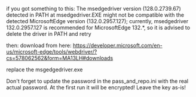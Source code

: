 if you got something to this:
The msedgedriver version (128.0.2739.67) detected in PATH at msedgedriver.EXE might not be compatible with the detected MicrosoftEdge version (132.0.2957.127); currently, msedgedriver 132.0.2957.127 is recommended for MicrosoftEdge 132.*, so it is advised to delete the driver in PATH and retry

then:
download from here:
https://developer.microsoft.com/en-us/microsoft-edge/tools/webdriver/?cs=578062562&form=MA13LH#downloads

replace the msgedgedriver.exe

Don't forget to update the password in the pass_and_repo.ini with the real actual password. At the first run it will be encrypted! Leave the key as-is!